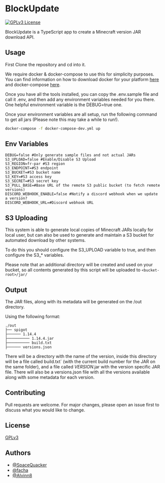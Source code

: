 # BlockUpdate
[![GPLv3 License](https://img.shields.io/badge/License-GPL%20v3-yellow.svg)](https://opensource.org/licenses/)

BlockUpdate is a TypeScript app to create a Minecraft version JAR download API.

## Usage
First Clone the repository and cd into it.

We require docker & docker-compose to use this for simplicity purposes. You can find information on how to download
docker for your platform [here](https://docs.docker.com/get-docker/) and
docker-compose [here](https://docs.docker.com/compose/install/).

Once you have all the tools installed, you can copy the .env.sample file and call it .env, and then add any environment
variables needed for you there. One helpful environment variable is the DEBUG=true one.

Once your environment variables are all setup, run the following command to get all jars (Please note this may take a
while to run!).

```bash
docker-compose -f docker-compose-dev.yml up
```

## Env Variables

```properties
DEBUG=false #Only generate sample files and not actual JARs
S3_UPLOAD=false #Enable/Disable S3 Upload
S3_REGION=fr-par #S3 region
S3_ENDPOINT=#S3 endpoint
S3_BUCKET=#S3 bucket name
S3_KEY=#S3 access key
S3_SECRET=#S3 secret key
S3_PULL_BASE=#Base URL of the remote S3 public bucket (to fetch remote versions)
DISCORD_WEBHOOK_ENABLE=false #Notify a discord webhook when we update a version?
DISCORD_WEBHOOK_URL=#Discord webhook URL
```

## S3 Uploading

This system is able to generate local copies of Minecraft JARs locally for local user, but can also be used to generate
and maintain a S3 bucket for automated download by other systems.

To do this you should configure the S3_UPLOAD variable to true, and then configure the S3_* variables.

Please note that an additional directory will be created and used on your bucket, so all contents generated by this
script will be uploaded to `<bucket-root>/jar/`

## Output

The JAR files, along with its metadata will be generated on the /out directory.

Using the following format:

```
./out
├── spigot
├────── 1.14.4
├────────── 1.14.4.jar
├────────── build.txt
├────── versions.json
```

There will be a directory with the name of the version, inside this directory will be a file called build.txt` (with the
current build number for the JAR on the same folder), and a file called _VERSION_.jar with the version specific JAR
file. There will also be a versions.json file with all the versions available along with some metadata for each version.

## Contributing

Pull requests are welcome. For major changes, please open an issue first to discuss what you would like to change.

## License

[GPLv3](https://choosealicense.com/licenses/gpl-3.0/)

## Authors

- [@SpaceQuacker](https://github.com/Bombardier-C-Kram)
- [@facha](https://github.com/nfacha)
- [@Alvinn8](https://github.com/Alvinn8)
